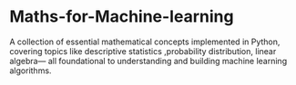 # Maths-for-Machine-learning
A collection of essential mathematical concepts implemented in Python, covering topics like descriptive statistics ,probability distribution,  linear algebra— all foundational to understanding and building machine learning algorithms.

